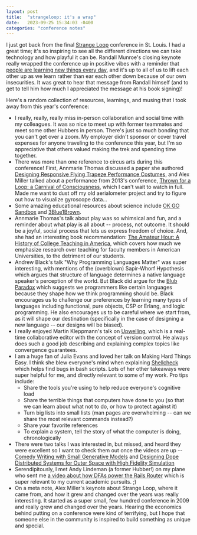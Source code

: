 ```yaml
---
layout: post
title:  "strangeloop: it's a wrap"
date:   2023-09-25 15:34:03 -0400
categories: "conference notes"
---
```


I just got back from the final [Strange Loop](https://www.thestrangeloop.com/)
conference in St. Louis. I had a great time; it's so inspiring to see all the
different directions we can take technology and how playful it can be. Randall Munroe's
closing keynote really wrapped the conference up in positive vibes with a reminder
that [people are learning new things every day](https://xkcd.com/1053/), and it's
up to all of us to lift each other up as we learn rather than ear each other down
because of our own insecurities. It was great to hear that message from Randall
himself (and to get to tell him how much I appreciated the message at his book signing)!

Here's a random collection of resources, learnings, and musing that I took away
from this year's conference:

- I really, really, really miss in-person collaboration and social time with my
colleagues. It was so nice to meet up with former teammates and meet some other
Hubbers in person. There's just so much bonding that you can't get over a zoom.
My employer didn't sponsor or cover travel expenses for anyone traveling to the
conference this year, but I'm so appreciative that others valued making the trek
and spending time together.
- There was more than one reference to circus arts during this conference! First,
Annmarie Thomas discussed a paper she authored [Designing Responsive Flying Trapeze Performance Costumes](https://dl.acm.org/doi/abs/10.1145/3374920.3374986),
and Alex Miller talked about a performance from 2013's conference, [Thrown for a Loop: a Carnival of Consciousness](https://vimeo.com/76886746),
which I can't wait to watch in full. Made me want to dust off my old aerialometer
project and try to figure out how to visualize gyroscope data...
- Some amazing educational resources about science include [OK GO Sandbox](https://okgosandbox.org/) and [3Blue1Brown](https://www.youtube.com/3blue1brown).
- Annmarie Thomas's talk about play was so whimsical and fun, and a reminder about
what play is all about -- process, not outcome. It should be a joyful, social
process that lets us express freedom of choice. And, she had an interesting book
recommendation: [The Amateur Hour: A History of College Teaching in America](https://www.amazon.com/Amateur-Hour-History-College-Teaching/dp/1421439093), which covers how much we
emphasize research over teaching for faculty members in American Universities,
to the detriment of our students.
- Andrew Black's talk "Why Programming Languages Matter" was super interesting, with
mentions of the (overblown) Sapir-Whorf Hypothesis which argues that structure of
language determines a native language speaker's perception of the world. But Black
did argue for the [Blub Paradox](https://wiki.c2.com/?BlubParadox) which suggests
we programmers like certain languages because they shape how we think programming
should be. Black encourages us to challenge our preferences by learning many types
of languages including functional, pure objects, CSP or Erlang, and logic programming.
He also encourages us to be careful where we start from, as it will
shape our destination (specifically in the case of designing a new language --
our designs will be biased).
- I really enjoyed Martin Kleppmann's talk on [Upwelling](https://www.inkandswitch.com/upwelling/),
which is a real-time collaborative editor with the concept of
version control. He always does such a good job describing and explaining complex
topics like convergence guarantees.
- I am a huge fan of Julia Evans and loved her talk on Making Hard Things Easy.
I think she blew everyone's mind when explaining [Shellcheck](https://www.shellcheck.net)
which helps find bugs in bash scripts. Lots of her other takeaways were super
helpful for me, and directly relevant to some of my work. Pro tips include:
  - Share the tools you're using to help reduce everyone's cognitive load
  - Share the terrible things that computers have done to you (so that we can
  learn about what not to do, or how to protect against it)
  - Turn big lists into small lists (man pages are overwhelming -- can we share
  the most relevant commands instead?)
  - Share your favorite references
  - To explain a system, tell the story of what the computer is doing, chronologically
- There were two talks I was interested in, but missed, and heard they were
excellent so I want to check them out once the videos are up -- [Comedy Writing with Small Generative Models](https://www.thestrangeloop.com/2023/comedy-writing-with-small-generative-models.html)
and [Designing Dope Distributed Systems for Outer Space with High Fidelity Simulation](https://www.thestrangeloop.com/2023/designing-dope-distributed-systems-for-outer-space-with-high-fidelity-simulation.html)
- Serendipitously, I met Andy Lindeman (a former Hubber!) on my plane who sent me
[a video about how DFAs power the Rails Router](https://www.youtube.com/watch?v=5hKkkQMOj3c&t=9s)
which is super relevant to my current academic pursuits. ;)
- On a meta note, Alex Miller's keynote about Strange Loop, where it came from,
and how it grew and changed over the years was really interesting. It started as
a super small, few hundred conference in 2009 and really grew and changed over
the years. Hearing the economics behind putting on a conference were kind of
terrifying, but I hope that someone else in the community is inspired to build
something as unique and special.
